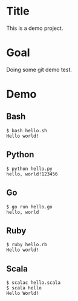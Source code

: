 # Title

This is a demo project.

# Goal

Doing some git demo test.

# Demo

## Bash

```
$ bash hello.sh 
Hello world!
```

## Python

```
$ python hello.py
hello, world!123456
```

## Go

```
$ go run hello.go 
hello, world
```

## Ruby

```
$ ruby hello.rb
Hello world!
```

## Scala

```
$ scalac hello.scala
$ scala hello
Hello World!
```

